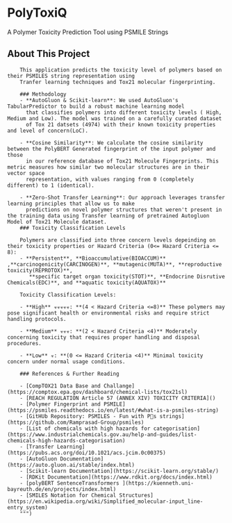 # PolyToxiQ
A Polymer Toxicity Prediction Tool using PSMILE Strings

## About This Project
        
        This application predicts the toxicity level of polymers based on their PSMILES string representation using 
        Tranfer learning techniques and Tox21 molecular fingerprinting. 
        
        ### Methodology
        - **AutoGluon & Scikit-learn**: We used AutoGluon's TabularPredictor to build a robust machine learning model 
          that classifies polymers into different toxicity levels ( High, Medium and Low). The model was trained on a carefully curated dataset 
          of Tox 21 datsets (4974) with their known toxicity properties and level of concern(LoC).
        
        - **Cosine Similarity**: We calculate the cosine similarity between the PolyBERT Generated fingerprint of the input polymer and those 
          in our reference database of Tox21 Molecule Fingerprints. This metric measures how similar two molecular structures are in their vector space 
          representation, with values ranging from 0 (completely different) to 1 (identical).
        
        - **Zero-Shot Transfer Learning**: Our approach leverages transfer learning principles that allow us to make 
          predictions on novel polymer structures that weren't present in the training data using Transfer learning of pretrained Autogluon Model of Tox21 Molecule dataset.        
        ### Toxicity Classification Levels
        
        Polymers are classified into three concern levels depeinding on their toxicity properties or Hazard Criteria (0<= Hazard Criteria <= 8):
        - **Persistent**, **Bioaccumulative(BIOACCUM)** ,**carcinogenicity(CARCINOGEN)**, **mutagenic(MUTA)**, **reproductive toxicity(REPROTOX)**, 
           **specific target organ toxicity(STOT)**, **Endocrine Disrutive Chemicals(EDC)**, and **aquatic toxicity(AQUATOX)**
        
        Toxicity Classification Levels:
                    
        - **High** ☣️☣️☣️☣️☣️: **(4 < Hazard Criteria <=8)** These polymers may pose significant health or environmental risks and require strict handling protocols.
        
        - **Medium** ☣️☣️☣️: **(2 < Hazard Criteria <4)** Moderately concerning toxicity that requires proper handling and disposal procedures.
        
        - **Low** ☣️: **(0 <= Hazard Criteria <4)** Minimal toxicity concern under normal usage conditions.
        
        ### References & Further Reading
        
        - [CompTOX21 Data Base and Challange](https://comptox.epa.gov/dashboard/chemical-lists/tox21sl)
        - [REACH REGULATION Article 57 (ANNEX XIV) TOXICITY CRITERIA]()
        - [Polymer Fingerprint and PSMILE](https://psmiles.readthedocs.io/en/latest/#what-is-a-psmiles-string)
        - [GitHUb Repository: PSMILES - Fun with P🙂s strings](https://github.com/Ramprasad-Group/psmiles)
        - [List of chemicals with high hazards for categorisation](https://www.industrialchemicals.gov.au/help-and-guides/list-chemicals-high-hazards-categorisation)
        - [Transfer Learning](https://pubs.acs.org/doi/10.1021/acs.jcim.0c00375)
        - [AutoGluon Documentation](https://auto.gluon.ai/stable/index.html)
        - [Scikit-learn Documentation](https://scikit-learn.org/stable/)
        - [RDKit Documentation](https://www.rdkit.org/docs/index.html)
        - [polyBERT SentenceTransformers ](https://kuenneth.uni-bayreuth.de/en/projects/index.html)
        - [SMILES Notation for Chemical Structures](https://en.wikipedia.org/wiki/Simplified_molecular-input_line-entry_system)
        """)
